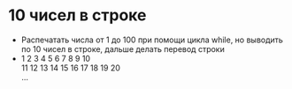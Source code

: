 # 10 чисел в строке

 - Распечатать числа от 1 до 100 при помощи цикла while, но
выводить по 10 чисел в строке, дальше делать перевод
строки
 - 1 2 3 4 5 6 7 8 9 10  
11 12 13 14 15 16 17 18 19 20  
…